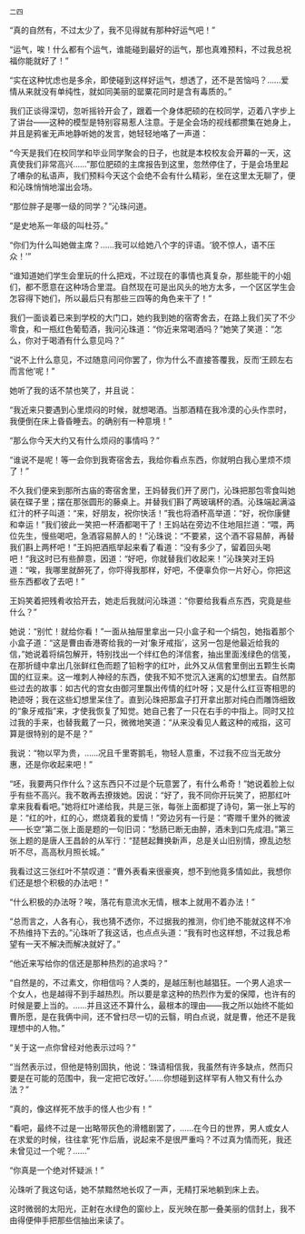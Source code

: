     二四 

   “真的自然有，不过太少了，我不见得就有那种好运气吧！”

   “运气，唉！什么都有个运气，谁能碰到最好的运气，那也真难预料，不过我总祝福你能就好了！”

   “实在这种忧虑也是多余，即使碰到这样好运气，想透了，还不是苦恼吗？……爱情从来就没有单纯性，就如同美丽的罂粟花同时是含有毒质的。”

   我们正谈得深切，忽听摇铃开会了，跟着一个身体肥硕的在校同学，迈着八字步上了讲台——这种的模型是特别容易惹人注意。于是全会场的视线都攒集在她身上，并且是鸦雀无声地静听她的发言，她轻轻地咯了一声道：

   “今天是我们在校同学和毕业同学聚会的日子，也就是本校校友会开幕的一天，这真使我们非常高兴……”那位肥硕的主席报告到这里，忽然停住了，于是会场里起了嘈杂的私语声，我们预料今天这个会绝不会有什么精彩，坐在这里太无聊了，便和沁珠悄悄地溜出会场。

   “那位胖子是哪一级的同学？”沁珠问道。

   “是史地系一年级的叫杜芬。”

   “你们为什么叫她做主席？……我可以给她八个字的评语。‘貌不惊人，语不压众！’”

   “谁知道她们学生会里玩的什么把戏，不过现在的事情也真复杂，那些能干的小姐们，都不愿意在这种场合里混。自然现在可是出风头的地方太多，一个区区学生会怎容得下她们，所以最后只有那些三四等的角色来干了！”

   我们一面谈着已来到学校的大门口，她约我到她的宿寄舍去，在路上我们买了不少零食，和一瓶红色葡萄酒，我问沁珠道：“你近来常喝酒吗？”她笑了笑道：“怎么，你对于喝酒有什么意见吗？”

   “说不上什么意见，不过随意问问你罢了，你为什么不直接答覆我，反而‘王顾左右而言他’呢！”

   她听了我的话不禁也笑了，并且说：

   “我近来只要遇到心里烦闷的时候，就想喝酒。当那酒精在我冷漠的心头作祟时，我便倒在床上昏昏睡去。的确别有一种意境！”

   “那么你今天大约又有什么烦闷的事情吗？”

   “谁说不是呢！等一会你到我寄宿舍去，我给你看点东西，你就明白我心里烦不烦了！”

   不久我们便来到那所古庙的寄宿舍里，王妈替我们开了房门，沁珠把那包零食叫她装在碟子里；摆在那张圆形的藤桌上。并替我们斟了两玻璃杯的酒。沁珠端起满溢红汁的杯子叫道：“来，好朋友，祝你快活！”我也将酒杯高举道：“好，祝你康健和幸运！”我们彼此一笑把一杯酒都喝干了！王妈站在旁边不住地阻拦道：“喂，两位先生，慢些喝吧，急酒容易醉人的！”沁珠说：“不要紧，这个酒不容易醉，再替我们斟上两杯吧！”王妈把酒瓶举起来看了看道：“没有多少了，留着回头喝吧！”我这时已有些醉意，因道：“好吧，你就替我们收起来！”沁珠笑对王妈道：“唉，我哪里就醉死了，你吓得我那样，好吧，不便辜负你一片好心，你把这些东西都收了去吧！”

   王妈笑着把残肴收拾开去，她走后我就问沁珠道：“你要给我看点东西，究竟是些什么？”

   她说：“别忙！就给你看！”一面从抽屉里拿出一只小盒子和一个绢包，她指着那个小盒子道：“这是曹由香港寄给我的一对‘象牙戒指’，这另一包是他最近给我的信，”她说着将绢包解开，特别找出一个绊红色的洋信套，抽出里面浅绿色的信笺，在那折缝中拿出几张鲜红色而题了铅粉字的红叶，此外又从信套里倒出五颗生长南国的红豆来。这一堆刺人神经的东西，使我不知不觉沉入迷离的幻想里去。自然那些过去的故事：如古代的宫女由御河里飘出传情的红叶呀；又是什么红豆寄相思的艳迹呀；我在这些幻想里呆住了。直到沁珠把那盒子打开拿出那对纯白而雕饰细致的“象牙戒指”来，才使我恢复了知觉。她自己套了一只在右手的中指上。同时又拉过我的手来，也替我戴了一只，微微地笑道：“从来没看见人戴这种的戒指，这可算是很特别的是不是？”

   我说：“物以罕为贵，……况且千里寄鹅毛，物轻人意重，不过我不应当无故分惠，还是你收起来吧！”

   “呸，我要两只作什么？这东西只不过是个玩意罢了，有什么希奇！”她说着脸上似乎有些不高兴。我不敢再去撩拨她。因说：“好了，我不同你开玩笑了，把那红叶拿来我看看吧。”她将红叶递给我，共是三张，每张上面都提了诗句，第一张上写的是：“红的叶，红的心，燃烧着我的爱情！”旁边另有一行是：“寄赠千里外的微波——长空”第二张上面是题的一句旧词：“愁肠已断无由醉，酒未到口先成泪。”第三张上题的是唐人王昌龄的从军行：“琵琶起舞换新声，总是关山旧别情，撩乱边愁听不尽，高高秋月照长城。”

   我看过这三张红叶不禁叹道：“曹外表看来很豪爽，想不到他竟多情如此，我想你们还是想个积极的办法吧！”

   “什么积极的办法呀？唉，落花有意流水无情，根本上就用不着办法！”

   “总而言之，人各有心，我也猜不透你，不过据我的推测，你们绝不能就这样不冷不热维持下去的。”沁珠听了我这话，也点点头道：“我有时也这样想，不过我总希望有一天不解决而解决就好了。”

   “他近来写给你的信还是那种热烈的追求吗？”

   “自然是的，不过素文，你相信吗？人类的，是越压制也越猖狂。一个男人追求一个女人，也是越得不到手越热烈。所以要是拿这种的热烈作为爱的保障，也许有的时候是要上当的。……并且这还不算什么，最根本的理由——我之所以始终不能如曹所愿，是在我俩中间，还不曾扫尽一切的云翳，明白点说，就是曹，他还不是我理想中的人物。”

   “关于这一点你曾经对他表示过吗？”

   “当然表示过，但他是特别固执，他说：‘珠请相信我，我虽然有许多缺点，然而只要是在可能的范围中，我一定把它改好。’……你想碰到这样罕有人物又有什么办法？”

   “真的，像这样死不放手的怪人也少有！”

   “看吧，最终不过是一出略带灰色的滑稽剧罢了，……在今日的世界，男人或女人在求爱的时候，往往拿‘死’作后盾，说起来不是很严重吗？不过真为情而死，我还未曾见过一个呢？……”

   “你真是一个绝对怀疑派！”

   沁珠听了我这句话，她不禁黯然地长叹了一声，无精打采地躺到床上去。

   这时微弱的太阳光，正射在水绿色的窗纱上，反光映在那一叠美丽的信封上，我不由得便伸手把那些信抽出来读了。

